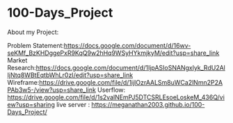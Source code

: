 # 100-Days_Project

About my Project:

Problem Statement:https://docs.google.com/document/d/16wv-seKMf_BzKHDggePxR9KqQ9w2hHq9WSyHYkmjkyM/edit?usp=share_link
Market Research:https://docs.google.com/document/d/1IjpASIoSNANgxlyk_RdU2AlIjNtq8WBtEqtbWhLr0zI/edit?usp=share_link
Wireframe:https://drive.google.com/file/d/1ijlOzrAALSm8uWCa2lNmn2P2APAb3w5-/view?usp=share_link
Userflow: https://drive.google.com/file/d/1s2valNEmPJ5DTCSRLEsoeLoskeM_436Q/view?usp=sharing
live server : https://meganathan2003.github.io/100-Days_Project/
